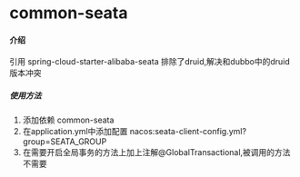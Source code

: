 # common-seata

#### 介绍
引用 spring-cloud-starter-alibaba-seata 排除了druid,解决和dubbo中的druid版本冲突


##### 使用方法
1. 添加依赖 common-seata
2. 在application.yml中添加配置 nacos:seata-client-config.yml?group=SEATA_GROUP 
3. 在需要开启全局事务的方法上加上注解@GlobalTransactional,被调用的方法不需要